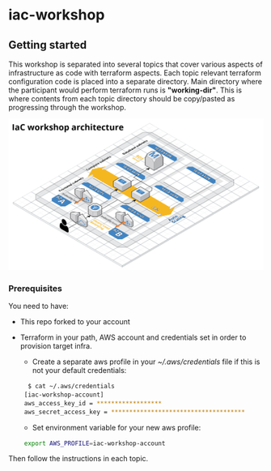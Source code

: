 # iac-workshop

## Getting started

This workshop is separated into several topics that cover various aspects of infrastructure as code with terraform aspects. Each topic relevant terraform configuration code is placed into a separate directory. Main directory where the participant would perform terraform runs is **"working-dir"**. This is where contents from each topic directory should be copy/pasted as progressing through the workshop.

![IaC workshop architecture](https://github.com/AmazingStuffPro/iac-workshop/blob/master/_docs/architecture.png?raw=true)

### Prerequisites

You need to have:
 - This repo forked to your account
 - Terraform in your path, AWS account and credentials set in order to provision target infra.
   - Create a separate aws profile in your *~/.aws/credentials* file if this is not your default credentials:
   ```bash
     $ cat ~/.aws/credentials   
    [iac-workshop-account]
    aws_access_key_id = ******************
    aws_secret_access_key = *************************************
   ```   
   
   - Set environment variable for your new aws profile:
   ```bash
    export AWS_PROFILE=iac-workshop-account 
   ```

Then follow the instructions in each topic.
